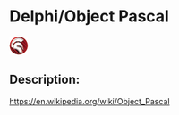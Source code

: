 # Delphi/Object Pascal

![Delphi/Object Pascal](images/Delphi_Object_Pascal.png)

## Description:
https://en.wikipedia.org/wiki/Object_Pascal

